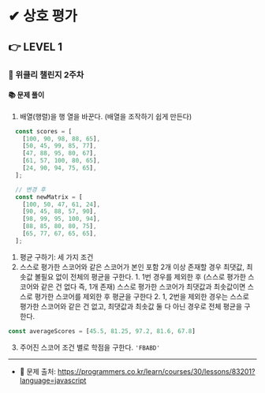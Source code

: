 # ✔ 상호 평가

## 👉 LEVEL 1

### 🎯 위클리 챌린지 2주차

#### 📚 문제 풀이

1. 배열(행렬)을 행 열을 바꾼다. (배열을 조작하기 쉽게 만든다)

```js
  const scores = [
    [100, 90, 98, 88, 65],
    [50, 45, 99, 85, 77],
    [47, 88, 95, 80, 67],
    [61, 57, 100, 80, 65],
    [24, 90, 94, 75, 65],
  ];

  // 변경 후
  const newMatrix = [
    [100, 50, 47, 61, 24],
    [90, 45, 88, 57, 90],
    [98, 99, 95, 100, 94],
    [88, 85, 80, 80, 75],
    [65, 77, 67, 65, 65],
  ];
```

1. 평균 구하기: 세 가지 조건
  1. 스스로 평가한 스코어와 같은 스코어가 본인 포함 2개 이상 존재할 경우 최댓값, 최솟값 볼필요 없이 전체의 평균을 구한다.
	1. 1번 경우를 제외한 후 (스스로 평가한 스코어와 같은 건 없다 즉, 1개 존재) 스스로 평가한 스코어가 최댓값과 최솟값이면 스스로 평가한 스코어를 제외한 후 평균을 구한다
	2. 1, 2번을 제외한 경우는 스스로 평가한 스코어와 같은 건 없고, 최댓값과 최솟값 둘 다 아닌 경우로 전체 평균을 구한다.

```js
const averageScores = [45.5, 81.25, 97.2, 81.6, 67.8]
```

3. 주어진 스코어 조건 별로 학점을 구한다. `'FBABD'`

---

- 📌 문제 출처: https://programmers.co.kr/learn/courses/30/lessons/83201?language=javascript
